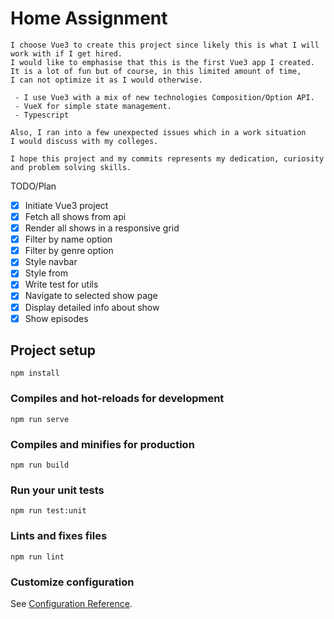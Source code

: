 # Home Assignment
```
I choose Vue3 to create this project since likely this is what I will work with if I get hired.
I would like to emphasise that this is the first Vue3 app I created.
It is a lot of fun but of course, in this limited amount of time, 
I can not optimize it as I would otherwise.

 - I use Vue3 with a mix of new technologies Composition/Option API.
 - VueX for simple state management.
 - Typescript

Also, I ran into a few unexpected issues which in a work situation 
I would discuss with my colleges.

I hope this project and my commits represents my dedication, curiosity and problem solving skills.

```

TODO/Plan
- [x] Initiate Vue3 project
- [x] Fetch all shows from api
- [x] Render all shows in a responsive grid
- [x] Filter by name option
- [x] Filter by genre option
- [x] Style navbar
- [x] Style from
- [x] Write test for utils
- [x] Navigate to selected show page 
- [x] Display detailed info about show
- [x] Show episodes

## Project setup
```
npm install
```

### Compiles and hot-reloads for development
```
npm run serve
```

### Compiles and minifies for production
```
npm run build
```

### Run your unit tests
```
npm run test:unit
```

### Lints and fixes files
```
npm run lint
```

### Customize configuration
See [Configuration Reference](https://cli.vuejs.org/config/).
